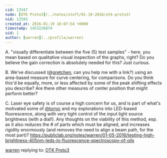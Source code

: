 ```yaml
---
cid: 13347
node: [OTK Proto3](../notes/stoft/01-19-2016/otk-proto3)
nid: 12593
created_at: 2016-01-19 18:07:54 +0000
timestamp: 1453226874
uid: 1
author: [warren](../profile/warren)
---
```


A. "visually differentiate between the five (5) test samples" - here, you mean based on qualitative visual inspection of the graphs, right? Do you believe the gain correction is absolutely needed for this? Just curious.

B. We've discussed ([@gretchen](/profile/gretchen), can you help me with a link?) using an area-based measure for curve centering, for comparisons. Do you think this'd be equally, more, or less affected by some of the peak shifting effects you describe? Are there other measures of center position that might perform better?

C. Laser eye safety is of course a high concern for us, and is part of what's motivated some of [@tonyc](/profile/tonyc) and my explorations into LED-based fluorescence, along with very tight control of the input light source brightness (with a dial!). Any thoughts on the viability of this method, esp. as it also reduces the # of parts which must be aligned, and increases rigidity enormously (and removes the need to align a beam path, for the most part)? https://publiclab.org/notes/warren/01-05-2016/testing-high-brightness-405nm-leds-in-fluorescence-spectroscopy-of-oils

[warren](../profile/warren) replying to: [OTK Proto3](../notes/stoft/01-19-2016/otk-proto3)

